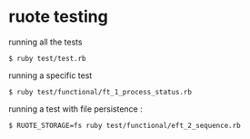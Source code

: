 
# ruote testing

running all the tests

    $ ruby test/test.rb

running a specific test

    $ ruby test/functional/ft_1_process_status.rb

running a test with file persistence :

    $ RUOTE_STORAGE=fs ruby test/functional/eft_2_sequence.rb

